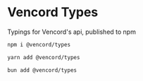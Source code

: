 # Vencord Types

Typings for Vencord's api, published to npm

```sh
npm i @vencord/types

yarn add @vencord/types

bun add @vencord/types
```
